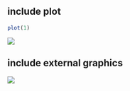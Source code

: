 include plot
------------

``` r
plot(1)
```

![](test_files/figure-markdown_github/plot-1.png)

include external graphics
-------------------------

![](https://upload.wikimedia.org/wikipedia/commons/7/78/Proboscis_monkey_%28Nasalis_larvatus%29_composite.jpg)
